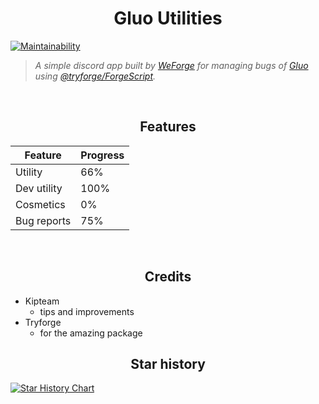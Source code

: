 <h1 align="center">Gluo Utilities</h1>

[![Maintainability](https://api.codeclimate.com/v1/badges/063fbb34d165f3be5847/maintainability)](https://codeclimate.com/github/WeForge/Gluo-Utilities/maintainability)
> *A simple discord app built by [WeForge](https://github.com/WeForge) for managing bugs of [Gluo](https://gluo.xyz) using [@tryforge/ForgeScript](https://github.com/tryforge/ForgeScript).*
<br>
<h2 align="center">Features</h2>

Feature|Progress
-|-
Utility|66%
Dev utility|100%
Cosmetics|0%
Bug reports|75%
<br>
<h2 align="center">Credits</h2>

- Kipteam
  - tips and improvements
- Tryforge
  - for the amazing package
<h2 align="center">Star history</h2>
<a href="https://star-history.com/#WeForge/GluoManagementBot&Timeline">
  <picture>
    <source media="(prefers-color-scheme: dark)" srcset="https://api.star-history.com/svg?repos=WeForge/GluoManagementBot&type=Timeline&theme=dark" />
    <source media="(prefers-color-scheme: light)" srcset="https://api.star-history.com/svg?repos=WeForge/GluoManagementBot&type=Timeline" />
    <img alt="Star History Chart" src="https://api.star-history.com/svg?repos=WeForge/GluoManagementBot&type=Timeline" />
  </picture>
</a>
